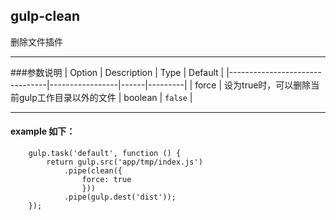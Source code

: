 ## gulp-clean
删除文件插件
***
###参数说明
| Option                         | Description     | Type | Default |
|--------------------------------|-----------------|------|---------|
| force | 设为true时，可以删除当前gulp工作目录以外的文件 | boolean | `false` |
***
#### example 如下：
```
    gulp.task('default', function () {
        return gulp.src('app/tmp/index.js')
            .pipe(clean({
                force: true
                }))      
            .pipe(gulp.dest('dist'));
    });
```
